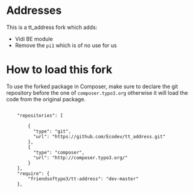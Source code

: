 Addresses
=========

This is a tt_address fork which adds:
  
* Vidi BE module
* Remove the `pi1` which is of no use for us 


How to load this fork
=====================

To use the forked package in Composer, make sure to declare the git repository before the one of `composer.typo3.org` otherwise it will load the code from the original package.

```

    "repositories": [
        
        {
          "type": "git",
          "url": "https://github.com/Ecodev/tt_address.git"
        },
        {
          "type": "composer",
          "url": "http://composer.typo3.org/"
        }
    ],
    "require": {
        "friendsoftypo3/tt-address": "dev-master"
    },
```


